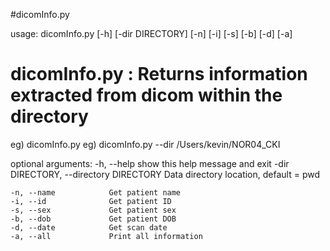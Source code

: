 #dicomInfo.py

usage: dicomInfo.py [-h] [-dir DIRECTORY] [-n] [-i] [-s] [-b] [-d] [-a]

dicomInfo.py : Returns information extracted from dicom within the directory
====================
eg) dicomInfo.py
eg) dicomInfo.py --dir /Users/kevin/NOR04_CKI

optional arguments:
    -h, --help            show this help message and exit
    -dir DIRECTORY, --directory DIRECTORY
                        Data directory location, default = pwd

    -n, --name            Get patient name
    -i, --id              Get patient ID
    -s, --sex             Get patient sex
    -b, --dob             Get patient DOB
    -d, --date            Get scan date
    -a, --all             Print all information

